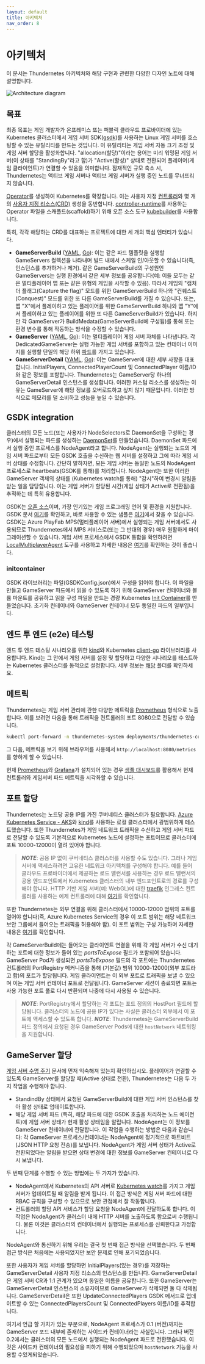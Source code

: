 ```yaml
---
layout: default
title: 아키텍처
nav_order: 8
---
```


# 아키텍처

이 문서는 Thundernetes 아키텍처와 해당 구현과 관련한 다양한 디자인 노트에 대해 설명합니다.

![Architecture diagram](diagram.png)

## 목표

최종 목표는 게임 개발자가 온프레미스 또는 퍼블릭 클라우드 프로바이더에 있는 Kubernetes 클러스터에서 게임 서버 SDK([gsdk](http://github.com/playfab/gsdk))를 사용하는 Linux 게임 서버를 호스팅할 수 있는 유틸리티를 만드는 것입니다. 이 유틸리티는 게임 서버 자동 크기 조정 및 게임 서버 할당을 활성화합니다. "allocation(할당)"이라는 용어는 미리 워밍된 게임 서버(이 상태를 "StandingBy"라고 함)가 "Active(활성)" 상태로 전환되어 플레이어(게임 클라이언트)가 연결할 수 있음을 의미합니다. 잠재적인 규모 축소 시, Thundernetes는 액티브 게임 서버나 액티브 게임 서버가 실행 중인 노드를 무너뜨리지 않습니다.

[Operator](https://kubernetes.io/docs/concepts/extend-kubernetes/operator/)를 생성하여 Kubernetes를 확장합니다. 이는 사용자 지정 [컨트롤러](https://kubernetes.io/docs/concepts/architecture/controller/)와 몇 개의 [사용자 지정 리소스(CRD)](https://kubernetes.io/docs/concepts/extend-kubernetes/api-extension/custom-resources/) 생성을 동반합니다. [controller-runtime](https://github.com/kubernetes-sigs/controller-runtime)를 사용하는 Operator 파일을 스캐폴드(scaffold)하기 위해 오픈 소스 도구 [kubebuilder](https://github.com/kubernetes-sigs/kubebuilder)를 사용합니다.

특히, 각각 해당하는 CRD를 대표하는 프로젝트에 대한 세 개의 핵심 엔터티가 있습니다.

- **GameServerBuild** ([YAML](http://github.com/playfab/thundernetes/tree/main/pkg/operator/config/crd/bases/mps.playfab.com_gameserverbuilds.yaml), [Go](http://github.com/playfab/thundernetes/tree/main/pkg/operator/api/v1alpha1/gameserverbuild_types.go)): 이는 같은 파드 템플릿을 실행할 GameServers 컬렉션을 나타내며 빌드 내에서 스케일 인/아웃할 수 있습니다(즉, 인스턴스를 추가하거나 제거). 같은 GameServerBuild의 구성원인 GameServers는 실행 환경에서 같은 세부 정보를 공유합니다(예: 이들 모두는 같은 멀티플레이어 맵 또는 같은 유형의 게임을 시작할 수 있음). 따라서 게임의 "캡처 더 플래그(Capture the flag)" 모드를 위한 GameServerBuild 하나와 "컨퀘스트(Conquest)" 모드를 위한 또 다른 GameServerBuild를 가질 수 있습니다. 또는, 맵 "X"에서 플레이하고 있는 플레이어를 위한 GameServerBuild 하나와 맵 "Y”에서 플레이하고 있는 플레이어를 위한 또 다른 GameServerBuild가 있습니다. 하지만 각 GameServer가 BuildMedata(GameServerBuild에 구성됨)를 통해 또는 환경 변수를 통해 작동하는 방식을 수정할 수 있습니다.
- **GameServer** ([YAML](http://github.com/playfab/thundernetes/tree/main/pkg/operator/config/crd/bases/mps.playfab.com_gameservers.yaml), [Go](http://github.com/playfab/thundernetes/tree/main/pkg/operator/api/v1alpha1/gameserver_types.go)): 이는 멀티플레이어 게임 서버 자체를 나타냅니다. 각 DedicatedGameServer는 실행 가능한 게임 서버를 포함하고 있는 컨테이너 이미지를 실행할 단일의 해당 하위 [파드](https://kubernetes.io/docs/concepts/workloads/pods/pod/)를 가지고 있습니다.
- **GameServerDetail** ([YAML](http://github.com/playfab/thundernetes/tree/main/pkg/operator/config/crd/bases/mps.playfab.com_gameserverdetails.yaml), [Go](http://github.com/playfab/thundernetes/tree/main/pkg/operator/api/v1alpha1/gameserverdetail_types.go)): 이는 GameServer에 대한 세부 사항을 대표합니다. InitialPlayers, ConnectedPlayerCount 및 ConnectedPlayer 이름/ID와 같은 정보를 포함합니다. Thundernetes는 GameServer당 하나의 GameServerDetail 인스턴스를 생성합니다. 이러한 커스텀 리소스를 생성하는 이유는 GameServer에 해당 정보를 오버로드하고 싶지 않기 때문입니다. 이러한 방식으로 메모리를 덜 소비하고 성능을 높일 수 있습니다.

## GSDK integration

클러스터의 모든 노드(또는 사용자가 NodeSelectors로 DaemonSet을 구성하는 경우)에서 실행되는 파드를 생성하는 [DaemonSet](https://kubernetes.io/docs/concepts/workloads/controllers/daemonset/)를 만들었습니다. DaemonSet 파드에서 실행 중인 프로세스를 NodeAgent라고 합니다. NodeAgent는 실행되는 노드의 게임 서버 파드로부터 모든 GSDK 호출을 수신하는 웹 서버를 설정하고 그에 따라 게임 서버 상태를 수정합니다. 간단히 말하자면, 모든 게임 서버는 동일한 노드의 NodeAgent 프로세스로 heartbeats(GSDK를 통해)를 처리합니다. NodeAgent는 또한 이러한 GameServer 객체의 상태를 (Kubernetes watch를 통해) "감시"하여 변경시 알림을 받는 일을 담당합니다. 이는 게임 서버가 할당된 시간(게임 상태가 Active로 전환됨)을 추적하는 데 특히 유용합니다.

GSDK는 [오픈 소스](https://github.com/PlayFab/gsdk)이며, 가장 인기있는 게임 프로그래밍 언어 및 환경을 지원합니다. GSDK 문서 [여기](https://docs.microsoft.com/gaming/playfab/features/multiplayer/servers/integrating-game-servers-with-gsdk)를 확인하고, 바로 사용할 수 있는 샘플은 [여기](https://github.com/PlayFab/MpsSamples)에서 찾을 수 있습니다. GSDK는 Azure PlayFab MPS(멀티플레이어 서버)에서 실행되는 게임 서버에서도 사용되므로 Thundernetes에서 MPS 서비스로(또는 그 반대의 경우) 매우 원활하게 마이그레이션할 수 있습니다. 게임 서버 프로세스에서 GSDK 통합을 확인하려면 [LocalMultiplayerAgent](https://github.com/PlayFab/MpsAgent) 도구를 사용하고 자세한 내용은 [여기](howtos/runlocalmultiplayeragent.md)를 확인하는 것이 좋습니다.

### initcontainer

GSDK 라이브러리는 파일(GSDKConfig.json)에서 구성을 읽어야 합니다. 이 파일을 만들고 GameServer 파드에서 읽을 수 있도록 하기 위해 GameServer 컨테이너와 볼륨 마운트를 공유하고 읽을 구성 파일을 만드는 경량 Kubernetes [Init Container](https://kubernetes.io/docs/concepts/workloads/pods/init-containers/)를 만들었습니다. 초기화 컨테이너와 GameServer 컨테이너 모두 동일한 파드의 일부입니다.

## 엔드 투 엔드 (e2e) 테스팅

엔드 투 엔드 테스팅 시나리오를 위한 [kind](https://kind.sigs.k8s.io/)와 Kubernetes [client-go](https://github.com/kubernetes/client-go) 라이브러리를 사용합니다. Kind는 그 안에서 게임 서버를 설정 및 할당하고 다양한 시나리오를 테스트하는 Kubernetes 클러스터를 동적으로 설정합니다. 세부 정보는 [해당](../cmd/e2e) 폴더를 확인하세요.

## 메트릭

Thundernetes는 게임 서버 관리에 관한 다양한 메트릭을 [Prometheus](https://prometheus.io) 형식으로 노출합니다. 이를 보려면 다음을 통해 트래픽을 컨트롤러의 포트 8080으로 전달할 수 있습니다.


```bash
kubectl port-forward -n thundernetes-system deployments/thundernetes-controller-manager 8080:8080
```

그 다음, 메트릭을 보기 위해 브라우저를 사용해서 `http://localhost:8080/metrics`를 향하게 할 수 있습니다.

현재 [Prometheus](https://prometheus.io)와 [Grafana](https://grafana.org)가 설치되어 있는 경우 [샘플 대시보드](http://github.com/playfab/thundernetes/tree/main/samples/grafana/readme.md)를 활용해서 현재 컨트롤러와 게임서버 파드 메트릭을 시각화할 수 있습니다.

## 포트 할당

Thundernetes는 노드당 공용 IP를 가진 쿠버네티스 클러스터가 필요합니다. [Azure Kubernetes Service - AKS](https://docs.microsoft.com/azure/aks/intro-kubernetes)와 [kind](https://kind.sigs.k8s.io/)를 사용하는 로컬 클러스터에서 광범위하게 테스트했습니다. 또한 Thundernetes가 게임 네트워크 트래픽을 수신하고 게임 서버 파드로 전달할 수 있도록 기본적으로 Kubernetes 노드에 설정하는 포트이므로 클러스터에 포트 10000-12000이 열려 있어야 합니다. 

> _**NOTE**_: 공용 IP 없이 쿠버네티스 클러스터를 사용할 수도 있습니다. 그러나 게임 서버에 액세스하려면 고유한 네트워크 아키텍처를 구성해야 합니다. 예를 들어 클라우드 프로바이더에서 제공하는 로드 밸런서를 사용하는 경우 로드 밸런서의 공용 엔드포인트에서 Kubernetes 클러스터의 내부 엔드포인트로의 경로를 구성해야 합니다. HTTP 기반 게임 서버(예: WebGL)에 대한 [traefik](https://github.com/traefik/traefik) 인그레스 컨트롤러를 사용하는 예제 컨트롤러에 대해 [여기](https://github.com/dgkanatsios/thundernetescontrib/tree/main/traefikingress)를 확인합니다.

또한 Thundernetes는 외부 연결을 위해 클러스터에서 10000-12000 범위의 포트를 열어야 합니다(즉, Azure Kubernetes Service의 경우 이 포트 범위는 해당 네트워크 보안 그룹에서 들어오는 트래픽을 허용해야 함). 이 포트 범위는 구성 가능하며 자세한 내용은 [여기](howtos/configureportrange.md)를 확인합니다.

각 GameServerBuild에는 들어오는 클라이언트 연결을 위해 각 게임 서버가 수신 대기하는 포트에 대한 정보가 들어 있는 *portsToExpose* 필드가 포함되어 있습니다. GameServer Pod가 생성되면 *portsToExpose* 필드의 각 포트에는 Thundernetes 컨트롤러의 PortRegistry 메커니즘을 통해 (기본값) 범위 10000-12000(외부 포트라고 함)의 포트가 할당됩니다. 게임 클라이언트는 이 외부 포트로 트래픽을 보낼 수 있으며 이는 게임 서버 컨테이너 포트로 전달됩니다. GameServer 세션이 종료되면 포트는 사용 가능한 포트 풀로 다시 반환되며 나중에 다시 사용될 수 있습니다.

> _**NOTE**_: PortRegistry에서 할당하는 각 포트는 포드 정의의 HostPort 필드에 할당됩니다. 클러스터의 노드에 공용 IP가 있다는 사실은 클러스터 외부에서 이 포트에 액세스할 수 있도록 합니다.
> _**NOTE**_: Thundernetes는 GameServerBuild 파드 정의에서 요청된 경우 GameServer Pods에 대한 `hostNetwork` 네트워킹을 지원합니다.

## GameServer 할당

[게임 서버 수명 주기](gameserverlifecycle.md) 문서에 먼저 익숙해져 있는지 확인하십시오. 플레이어가 연결할 수 있도록 GameServer를 할당할 때(Active 상태로 전환), Thundernetes는 다음 두 가지 작업을 수행해야 합니다.

- StandindBy 상태에서 요청된 GameServerBuild에 대한 게임 서버 인스턴스를 찾아 활성 상태로 업데이트합니다.
- 해당 게임 서버 파드 (특히, 해당 파드에 대한 GSDK 호출을 처리하는 노드 에이전트)에 게임 서버 상태가 현재 활성 상태임을 알립니다. NodeAgent는 이 정보를 GameServer 컨테이너에 전달합니다. 이 작업을 수행하는 방법은 다음과 같습니다: 각 GameServer 프로세스/컨테이너는 NodeAgent에 정기적으로 하트비트(JSON HTTP 요청 전송)를 보냅니다. NodeAgent가 게임 서버 상태가 Active로 전환되었다는 알림을 받으면 상태 변경에 대한 정보를 GameServer 컨테이너로 다시 보냅니다.

두 번째 단계를 수행할 수 있는 방법에는 두 가지가 있습니다.

- NodeAgent에서 Kubernetes의 API 서버로 [Kubernetes watch](https://kubernetes.io/docs/reference/using-api/api-concepts/#efficient-detection-of-changes)를 가지고 게임 서버가 업데이트될 때 알림을 받게 됩니다. 이 접근 방식은 게임 서버 파드에 대한 RBAC 규칙을 구성할 수 있으므로 보안 관점에서 잘 작동합니다.
- 컨트롤러의 할당 API 서비스가 할당 요청을 NodeAgent에 전달하도록 합니다. 이 작업은 NodeAgent가 클러스터 내에 HTTP 서버를 노출하도록 함으로써 수행됩니다. 물론 이것은 클러스터의 컨테이너에서 실행되는 프로세스를 신뢰한다고 가정합니다.

NodeAgent와 통신하기 위해 우리는 결국 첫 번째 접근 방식을 선택했습니다. 두 번째 접근 방식은 처음에는 사용되었지만 보안 문제로 인해 포기되었습니다.

또한 사용자가 게임 서버를 할당하면 InitialPlayers(있는 경우)를 저장하는 GameServerDetail 사용자 지정 리소스의 인스턴스를 만듭니다. GameServerDetail은 게임 서버 CR과 1:1 관계가 있으며 동일한 이름을 공유합니다. 또한 GameServer는 GameServerDetail 인스턴스의 소유자이므로 GameServer가 삭제되면 둘 다 삭제됩니다. GameServerDetail은 또한 UpdateConnectedPlayers GSDK 메서드로 업데이트할 수 있는 ConnectedPlayersCount 및 ConnectedPlayers 이름/ID를 추적합니다.

여기서 언급 할 가치가 있는 부분으로, NodeAgent 프로세스가 0.1 (버전)까지는 GameServer 포드 내부에 존재하는 사이드카 컨테이너라는 사실입니다. 그러나 버전 0.2에서는 클러스터의 모든 노드에서 실행되는 NodeAgent 파드로 전환했습니다. 이것은 사이드카 컨테이너의 필요성을 피하기 위해 수행되었으며 `hostNetwork` 기능을 사용할 수있게되었습니다.
